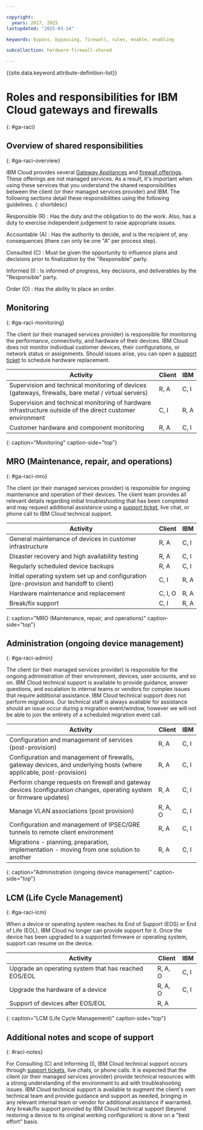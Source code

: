 ```yaml
---

copyright:
  years: 2017, 2025
lastupdated: "2025-03-14"

keywords: bypass, bypassing, firewall, rules, enable, enabling

subcollection: hardware-firewall-shared

---
```


{{site.data.keyword.attribute-definition-list}}

# Roles and responsibilities for IBM Cloud gateways and firewalls
{: #ga-raci}

## Overview of shared responsibilities
{: #ga-raci-overview}

IBM Cloud provides several [Gateway Appliances](/docs/gateway-appliance?topic=gateway-appliance-getting-started-ga) and [firewall offerings](/docs/fortigate-10g?topic=fortigate-10g-exploring-firewalls). These offerings are not managed services. As a result, it's important when using these services that you understand the shared responsibilities between the client (or their managed services provider) and IBM. The following sections detail these responsibilities using the following guidelines.
{: shortdesc}

Responsible (R)
: Has the duty and the obligation to do the work. Also, has a duty to exercise independent judgement to raise appropriate issues.

Accountable (A)
: Has the authority to decide, and is the recipient of, any consequences (there can only be one "A" per process step).

Consulted (C)
: Must be given the opportunity to influence plans and decisions prior to finalization by the "Responsible" party.

Informed (I)
: Is informed of progress, key decisions, and deliverables by the "Responsible" party.

Order (O)
: Has the ability to place an order.

## Monitoring
{: #ga-raci-monitoring}

The client (or their managed services provider) is responsible for monitoring the performance, connectivity, and hardware of their devices. IBM Cloud does not monitor individual customer devices, their configurations, or network status or assignments. Should issues arise, you can open a [support ticket](/docs/gateway-appliance?topic=gateway-appliance-getting-help) to schedule hardware replacement. 

| Activity                                                                 | Client | IBM | 
|--------------------------------------------------------------------------|--------|-----|
| Supervision and technical monitoring of devices (gateways, firewalls, bare metal / virtual servers) | R, A    | C, I | 
| Supervision and technical monitoring of hardware infrastructure outside of the direct customer environment | C, I    | R, A |
| Customer hardware and component monitoring                                 | R, A    | C, I |                      
{: caption="Monitoring" caption-side="top"}

## MRO (Maintenance, repair, and operations)
{: #ga-raci-mro}

The client (or their managed services provider) is responsible for ongoing maintenance and operation of their devices. The client team provides all relevant details regarding initial troubleshooting that has been completed and may request additional assistance using a [support ticket](/docs/gateway-appliance?topic=gateway-appliance-getting-help), live chat, or phone call to IBM Cloud technical support.

| Activity                                                                 | Client | IBM | 
|--------------------------------------------------------------------------|--------|-----|
| General maintenance of devices in customer infrastructure                | R, A    | C, I |  
| Disaster recovery and high availability testing                            | R, A    | C, I |                      
| Regularly scheduled device backups                                      | R, A    | C, I |                      
| Initial operating system set up and configuration (pre-provision and handoff to client) | C, I    | R, A |                      
| Hardware maintenance and replacement                                       | C, I, O | R, A |                      
| Break/fix support                                                        | C, I    | R, A |                      
{: caption="MRO (Maintenance, repair, and operations)" caption-side="top"}

## Administration (ongoing device management)
{: #ga-raci-admin}

The client (or their managed services provider) is responsible for the ongoing administration of their environment, devices, user accounts, and so on. IBM Cloud technical support is available to provide guidance, answer questions, and escalation to internal teams or vendors for complex issues that require additional assistance. IBM Cloud technical support does not perform migrations. Our technical staff is always available for assistance should an issue occur during a migration event/window, however we will not be able to join the entirety of a scheduled migration event call. 

| Activity                                                                 | Client | IBM | 
|--------------------------------------------------------------------------|--------|-----|
| Configuration and management of services (post-provision)                 | R, A | C, I | 
| Configuration and management of firewalls, gateway devices, and underlying hosts (where applicable, post-provision) | R, A | C, I |          | Planning and preparation for change requests on firewall and gateway devices (configuration changes, operating system or firmware updates) | R, A | C, I |                     
| Perform change requests on firewall and gateway devices (configuration changes, operating system or firmware updates) | R, A | C, I |        | Manage IP address assignments (post provision)                           | R, A, O | C, I |                     
| Manage VLAN associations (post provision)                                | R, A, O | C, I |                    
| Configuration and management of IPSEC/GRE tunnels to remote client environment | R, A | C, I |                    
| Migrations - planning, preparation, implementation - moving from one solution to another | R, A | C, I |                    
{: caption="Administration (ongoing device management)" caption-side="top"}

## LCM (Life Cycle Management)
{: #ga-raci-lcm}

When a device or operating system reaches its End of Support (EOS) or End of Life (EOL), IBM Cloud no longer can provide support for it. Once the device has been upgraded to a supported firmware or operating system, support can resume on the device.

| Activity                                                                 | Client | IBM | 
|--------------------------------------------------------------------------|--------|-----|
| Upgrade an operating system that has reached EOS/EOL                     | R, A, O | C, I |  
| Upgrade the hardware of a device                                         | R, A, O | C, I |                      
| Support of devices after EOS/EOL                                         | R, A    |     |                      
{: caption="LCM (Life Cycle Management)" caption-side="top"}

## Additional notes and scope of support
{: #raci-notes}

For Consulting (C) and Informing (I), IBM Cloud technical support occurs through [support tickets](/docs/gateway-appliance?topic=gateway-appliance-getting-help), live chats, or phone calls. It is expected that the client (or their managed services provider) provide technical resources with a strong understanding of the environment to aid with troubleshooting issues. IBM Cloud technical support is available to augment the client's own technical team and provide guidance and support as needed, bringing in any relevant internal team or vendor for additional assistance if warranted. Any break/fix support provided by IBM Cloud technical support (beyond restoring a device to its original working configuration) is done on a "best effort" basis.

